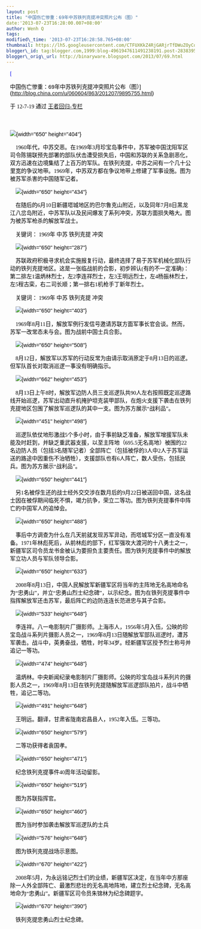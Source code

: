 ```yaml
--- 
layout: post 
title: "中国伤亡惨重：69年中苏铁列克提冲突照片公布（图）" 
date:'2013-07-23T16:28:00.007+08:00' 
author: Wenh Q
tags:
modified\_time: '2013-07-23T16:28:58.765+08:00' 
thumbnail: https://lh5.googleusercontent.com/CTFUXKkZ4RjGARjrTfDWuZOyCqsfhSq\_IBPOkS-QbCQUtW1S-62ff0qBqnJIbxczaON-xch9-uiiRpQuKaz9PKDr3XcViqy9PM7D-v3q2LoiGQyAd9E=s72-c
blogger\_id: tag:blogger.com,1999:blog-4961947611491238191.post-2838395145905469767
blogger\_orig\_url: http://binaryware.blogspot.com/2013/07/69.html
---
```

<div
style="color: black; direction: ltr; font-family: &quot;Arial&quot;; font-size: 11pt; margin-bottom: 0; margin-left: 7.5pt; margin-right: 7.5pt; margin-top: 0; padding: 0;">

<span
style="color: #0000ee; font-family: &quot;Verdana&quot;; text-decoration: underline;">[

中国伤亡惨重：69年中苏铁列克提冲突照片公布（图）](http://blog.china.com/u/060604/863/201207/9895755.html)</span>

</div>

<div
style="color: black; direction: ltr; font-family: &quot;Arial&quot;; font-size: 11pt; margin-bottom: 0; margin-left: 7.5pt; margin-right: 7.5pt; margin-top: 0; padding-bottom: 8pt; padding-left: 0; padding-right: 0; padding-top: 0;">

<span style="font-family: &quot;Verdana&quot;;">于 12-7-19 通过
</span><span
style="color: #0000ee; font-family: &quot;Verdana&quot;; text-decoration: underline;">[王者回归-专栏](http://blog.china.com/u/060604/863/)</span>

</div>

<div
style="color: black; direction: ltr; font-family: &quot;Arial&quot;; font-size: 11pt; height: 11pt; margin-bottom: 0; margin-left: 7.5pt; margin-right: 7.5pt; margin-top: 0; padding: 0;">




</div>

<div
style="color: black; direction: ltr; font-family: &quot;Arial&quot;; font-size: 11pt; margin-bottom: 0; margin-left: 7.5pt; margin-right: 7.5pt; margin-top: 0; padding: 0;">

![](https://lh5.googleusercontent.com/CTFUXKkZ4RjGARjrTfDWuZOyCqsfhSq_IBPOkS-QbCQUtW1S-62ff0qBqnJIbxczaON-xch9-uiiRpQuKaz9PKDr3XcViqy9PM7D-v3q2LoiGQyAd9E){width="650"
height="404"}

</div>

<div
style="color: black; direction: ltr; font-family: &quot;Arial&quot;; font-size: 11pt; margin-bottom: 0; margin-left: 7.5pt; margin-right: 7.5pt; margin-top: 0; padding: 0;">

<span
style="font-family: &quot;Verdana&quot;;">    1960年代，中苏交恶。在1969年3月珍宝岛事件中，苏军被中国沈阳军区司令陈锡联预先部署的部队伏击遭受损失后，中国和苏联的关系急剧恶化，双方迅速在边境集结了上百万的军队。在铁列克提，中苏之间有一个几十公里宽的争议地带。1969年，中苏双方都在争议地带上修建了军事设施。图为被苏军杀害的中国随军记者。</span>

</div>

<div
style="color: black; direction: ltr; font-family: &quot;Arial&quot;; font-size: 11pt; margin-bottom: 0; margin-left: 7.5pt; margin-right: 7.5pt; margin-top: 0; padding: 0;">

<span
style="font-family: &quot;Verdana&quot;;">    </span>![](https://lh5.googleusercontent.com/khJjdNuBdSlVp0hlW2LLTItLCLflSuF42n5jk0Ez5-8EIkBS4jOIN6Qg6osWIUoZRQdM3dl3vhnOBrjBFPmRTBmYYdkO1OCDHXpku_FCI9UVvhRwSiE){width="650"
height="434"}

</div>

<div
style="color: black; direction: ltr; font-family: &quot;Arial&quot;; font-size: 11pt; margin-bottom: 0; margin-left: 7.5pt; margin-right: 7.5pt; margin-top: 0; padding: 0;">

<span
style="font-family: &quot;Verdana&quot;;">    在随后的6月10日新疆塔城地区的巴尔鲁克山附近，以及同年7月8日黑龙江八岔岛附近，中苏军队以及民间爆发了系列冲突，苏联方面损失略大。图为被苏军枪杀的解放军战士。</span>

</div>

<div
style="color: black; direction: ltr; font-family: &quot;Arial&quot;; font-size: 11pt; margin-bottom: 0; margin-left: 7.5pt; margin-right: 7.5pt; margin-top: 0; padding: 0;">

<span style="font-family: &quot;Verdana&quot;;">    关键词： 1969年 中苏
铁列克提 冲突</span>

</div>

<div
style="color: black; direction: ltr; font-family: &quot;Arial&quot;; font-size: 11pt; margin-bottom: 0; margin-left: 7.5pt; margin-right: 7.5pt; margin-top: 0; padding: 0;">

<span
style="font-family: &quot;Verdana&quot;;">    </span>![](https://lh5.googleusercontent.com/yuO18QVIqCGQzJpffBhQIswQz3pl6vMx1gp192jDVBeImanFXN0GbVINK6A6qpCYOmc1RIpMRWkZ2QaKBaZIVuF-FG4ee576HbsplDrvXaqehcMUcd8){width="650"
height="287"}

</div>

<div
style="color: black; direction: ltr; font-family: &quot;Arial&quot;; font-size: 11pt; margin-bottom: 0; margin-left: 7.5pt; margin-right: 7.5pt; margin-top: 0; padding: 0;">

<span
style="font-family: &quot;Verdana&quot;;">    苏联政府积极寻求机会实施报复行动，最终选择了易于苏军机械化部队行动的铁列克提地区。这是一张临战前的合影，初步辨认(有的不一定准确)：第二排左1温炳林烈士，左2李连祥烈士，左3王明远烈士，左4杨振林烈士，左5程古栾，右二司长顺；第一排右1机枪手丁新年烈士。</span>

</div>

<div
style="color: black; direction: ltr; font-family: &quot;Arial&quot;; font-size: 11pt; margin-bottom: 0; margin-left: 7.5pt; margin-right: 7.5pt; margin-top: 0; padding: 0;">

<span style="font-family: &quot;Verdana&quot;;">    关键词： 1969年 中苏
铁列克提 冲突</span>

</div>

<div
style="color: black; direction: ltr; font-family: &quot;Arial&quot;; font-size: 11pt; margin-bottom: 0; margin-left: 7.5pt; margin-right: 7.5pt; margin-top: 0; padding: 0;">

<span
style="font-family: &quot;Verdana&quot;;">    </span>![](https://lh3.googleusercontent.com/7uoVPoQCN2JfLRuy5xf9_V-3CFtpLMhx2MGaBk03yabk1chy8jL2Eo_7lIISY_W9VKlDEfZADdwAB-9DO3zmNlwWoKWhMfbzF5G-w1ehP7hr671tAcA){width="650"
height="403"}

</div>

<div
style="color: black; direction: ltr; font-family: &quot;Arial&quot;; font-size: 11pt; margin-bottom: 0; margin-left: 7.5pt; margin-right: 7.5pt; margin-top: 0; padding: 0;">

<span
style="font-family: &quot;Verdana&quot;;">    1969年8月11日，解放军例行发信号邀请苏联方面军事长官会谈。然而，苏军一改常态未与会。图为战前中国士兵合影。</span>

</div>

<div
style="color: black; direction: ltr; font-family: &quot;Arial&quot;; font-size: 11pt; margin-bottom: 0; margin-left: 7.5pt; margin-right: 7.5pt; margin-top: 0; padding: 0;">

<span
style="font-family: &quot;Verdana&quot;;">    </span>![](https://lh3.googleusercontent.com/AglPh8i2IlVGqLrNU0Xz1iXFwa6xRlC54mmvCWbDjLzXDeKNp5Vq-SXEGVDAEoVXop6g2VWUAzqDGJZ6h-o29SmbejzREtmHSFieqOkS-LaYKQOL4SM){width="650"
height="508"}

</div>

<div
style="color: black; direction: ltr; font-family: &quot;Arial&quot;; font-size: 11pt; margin-bottom: 0; margin-left: 7.5pt; margin-right: 7.5pt; margin-top: 0; padding: 0;">

<span
style="font-family: &quot;Verdana&quot;;">    8月12日，解放军以苏军的行动反常为由请示取消原定于8月13日的巡逻。但军队首长对取消巡逻一事没有明确指示。</span>

</div>

<div
style="color: black; direction: ltr; font-family: &quot;Arial&quot;; font-size: 11pt; margin-bottom: 0; margin-left: 7.5pt; margin-right: 7.5pt; margin-top: 0; padding: 0;">

<span
style="font-family: &quot;Verdana&quot;;">    </span>![](https://lh6.googleusercontent.com/WxXyxzuZ7JHNV590h_3FIs5rjEcFjbNCkFnYGPctS6zKmLqjysmuyjMI5xvPPYoD3RloochD1xkkcHyH1NKNzeNgUk65pYQbp7SJN_Ig5CMoM2WBl2Q){width="662"
height="453"}

</div>

<div
style="color: black; direction: ltr; font-family: &quot;Arial&quot;; font-size: 11pt; margin-bottom: 0; margin-left: 7.5pt; margin-right: 7.5pt; margin-top: 0; padding: 0;">

<span
style="font-family: &quot;Verdana&quot;;">    8月13日上午8时，解放军边防人员三支巡逻队共90人左右按照既定巡逻路线开始巡逻，苏军出动直升机掩护坦克装甲部队，在炮火支援下袭击在铁列克提地区包围了解放军巡逻队的其中一支。图为苏方展示“战利品”。</span>

</div>

<div
style="color: black; direction: ltr; font-family: &quot;Arial&quot;; font-size: 11pt; margin-bottom: 0; margin-left: 7.5pt; margin-right: 7.5pt; margin-top: 0; padding: 0;">

<span
style="font-family: &quot;Verdana&quot;;">    </span>![](https://lh5.googleusercontent.com/rza_gCfceZQyxNei4s21WphnggnN-h53-GPM3njKzE0kvpAzBvHZKxJs48plaKINpTupPWXTpoXtFEpbtmu6iZ7sT2ZZ-yvSOvdOZPxZCQrOl2U7ARY){width="451"
height="498"}

</div>

<div
style="color: black; direction: ltr; font-family: &quot;Arial&quot;; font-size: 11pt; margin-bottom: 0; margin-left: 7.5pt; margin-right: 7.5pt; margin-top: 0; padding: 0;">

<span
style="font-family: &quot;Verdana&quot;;">    巡逻队依仗地形激战5个多小时，由于事前缺乏准备，解放军增援军队未能及时赶到，并缺乏重武器支援，以至主阵地（695.5无名高地）被围的22名边防人员（包括3名随军记者）全部阵亡（包括被俘的3人中2人于苏军运送的路途中因重伤不治牺牲），支援部队也有6人阵亡，数人受伤，包括民兵。图为苏方展示“战利品”。</span>

</div>

<div
style="color: black; direction: ltr; font-family: &quot;Arial&quot;; font-size: 11pt; margin-bottom: 0; margin-left: 7.5pt; margin-right: 7.5pt; margin-top: 0; padding: 0;">

<span
style="font-family: &quot;Verdana&quot;;">    </span>![](https://lh3.googleusercontent.com/qe_sUeX3UYWiPaU_V-vr-xn3VbsExgf0vLPicPSkmNYltcOkDvL08QI6c-uIWsGfOxD4aYT8juoEMdUOOVe6ajnt3ye2RO3KbWaDu7CFPed4wyrnp_s){width="650"
height="441"}

</div>

<div
style="color: black; direction: ltr; font-family: &quot;Arial&quot;; font-size: 11pt; margin-bottom: 0; margin-left: 7.5pt; margin-right: 7.5pt; margin-top: 0; padding: 0;">

<span
style="font-family: &quot;Verdana&quot;;">    另1名被俘生还的战士经外交交涉在数月后的9月22日被送回中国，这名战士因在被俘期间临死不惧，竭力抗争，荣立二等功。图为铁列克提事件中阵亡的中国军人的追悼会。</span>

</div>

<div
style="color: black; direction: ltr; font-family: &quot;Arial&quot;; font-size: 11pt; margin-bottom: 0; margin-left: 7.5pt; margin-right: 7.5pt; margin-top: 0; padding: 0;">

<span
style="font-family: &quot;Verdana&quot;;">    </span>![](https://lh5.googleusercontent.com/qts4i9Eoueee5wPYV6nGYW3PN1a138sPde62zsy5CDtdN8dwxen98M7b3HASZ1EqScME_UxDA6Vq24FaPEHIScv8cLtzLbQxvCgKxD-oKAkMGcE1V08){width="650"
height="488"}

</div>

<div
style="color: black; direction: ltr; font-family: &quot;Arial&quot;; font-size: 11pt; margin-bottom: 0; margin-left: 7.5pt; margin-right: 7.5pt; margin-top: 0; padding: 0;">

<span
style="font-family: &quot;Verdana&quot;;">    事后中方调查为什么在几天前就发现苏军异动，而塔城军分区一直没有准备。1971年林彪死后，从前林彪的部下，红军强攻大渡河的十八勇士之一，新疆军区司令员龙书金被认为要担负主要责任。图为铁列克提事件中的解放军立功人员与军队领导合影。</span>

</div>

<div
style="color: black; direction: ltr; font-family: &quot;Arial&quot;; font-size: 11pt; margin-bottom: 0; margin-left: 7.5pt; margin-right: 7.5pt; margin-top: 0; padding: 0;">

<span
style="font-family: &quot;Verdana&quot;;">    </span>![](https://lh6.googleusercontent.com/_RTjTUwsAH9VFrsJcj8STgYVG2atf4q9_9KJBL66j_ncaWlU3W0aUlk2DI8XCEK7yJnUcbInhBFpsDgHbEX9MlWG-btTm91BLTQMytRv6QOmf7JA1H8){width="650"
height="633"}

</div>

<div
style="color: black; direction: ltr; font-family: &quot;Arial&quot;; font-size: 11pt; margin-bottom: 0; margin-left: 7.5pt; margin-right: 7.5pt; margin-top: 0; padding: 0;">

<span
style="font-family: &quot;Verdana&quot;;">    2008年8月13日，中国人民解放军新疆军区将当年的主阵地无名高地命名为“忠勇山”，并立“忠勇山烈士纪念碑”，以示纪念。图为在铁列克提事件中指挥解放军还击苏军，最后阵亡的边防连连长范进忠与其子合影。</span>

</div>

<div
style="color: black; direction: ltr; font-family: &quot;Arial&quot;; font-size: 11pt; margin-bottom: 0; margin-left: 7.5pt; margin-right: 7.5pt; margin-top: 0; padding: 0;">

<span
style="font-family: &quot;Verdana&quot;;">    </span>![](https://lh5.googleusercontent.com/t_mvmBti4xxCG4jP1eJ2ZhPEvOFNyL4ycOnBU-erFTAPJudcF5V3XyfSl9YcOUMN8nV9CyNfqpbmLfWaTdoZCTkPmYyQSdq7VsJZvemJ0_dJyRH_I8U){width="533"
height="648"}

</div>

<div
style="color: black; direction: ltr; font-family: &quot;Arial&quot;; font-size: 11pt; margin-bottom: 0; margin-left: 7.5pt; margin-right: 7.5pt; margin-top: 0; padding: 0;">

<span
style="font-family: &quot;Verdana&quot;;">    李连祥。八一电影制片厂摄影师。上海市人，1956年5月入伍，公映的珍宝岛战斗系列片摄影人员之一，1969年8月13日随解放军部队巡逻时，遭苏军袭击。战斗中，英勇奋战，牺牲，时年34岁。经新疆军区授予烈士称号并追记一等功。</span>

</div>

<div
style="color: black; direction: ltr; font-family: &quot;Arial&quot;; font-size: 11pt; margin-bottom: 0; margin-left: 7.5pt; margin-right: 7.5pt; margin-top: 0; padding: 0;">

<span
style="font-family: &quot;Verdana&quot;;">    </span>![](https://lh4.googleusercontent.com/gnfSlMTKtMDLfjcbwwLr-VetNic1D6BpDDxvX5DKNS9wPQmU2uiFRfD2WwEjV5CneMz-hZuBvdOrhYdxUS6bb8Sm3Sh3gYSpUv24QHuvn2Ydb9RfuNc){width="474"
height="648"}

</div>

<div
style="color: black; direction: ltr; font-family: &quot;Arial&quot;; font-size: 11pt; margin-bottom: 0; margin-left: 7.5pt; margin-right: 7.5pt; margin-top: 0; padding: 0;">

<span
style="font-family: &quot;Verdana&quot;;">    温炳林。中央新闻纪录电影制片厂摄影师。公映的珍宝岛战斗系列片的摄影人员之一，1969年8月13日在铁列克提随解放军巡逻部队拍片，战斗中牺牲，追记二等功。</span>

</div>

<div
style="color: black; direction: ltr; font-family: &quot;Arial&quot;; font-size: 11pt; margin-bottom: 0; margin-left: 7.5pt; margin-right: 7.5pt; margin-top: 0; padding: 0;">

<span
style="font-family: &quot;Verdana&quot;;">    </span>![](https://lh6.googleusercontent.com/I5jTJmNZDatR234vdBzCokfMVWQGw6UrgaHxMwWB5swMLlTN2my1KVppFTW3uj5iqknhSL6RoeeiIMiPYrQ9id2KxCnwt2hWMNPfhhlGt3OASCMR38Q){width="491"
height="648"}

</div>

<div
style="color: black; direction: ltr; font-family: &quot;Arial&quot;; font-size: 11pt; margin-bottom: 0; margin-left: 7.5pt; margin-right: 7.5pt; margin-top: 0; padding: 0;">

<span
style="font-family: &quot;Verdana&quot;;">    王明远。翻译，甘肃省陇南宕昌县人，1952年入伍。三等功。</span>

</div>

<div
style="color: black; direction: ltr; font-family: &quot;Arial&quot;; font-size: 11pt; margin-bottom: 0; margin-left: 7.5pt; margin-right: 7.5pt; margin-top: 0; padding: 0;">

<span
style="font-family: &quot;Verdana&quot;;">    </span>![](https://lh3.googleusercontent.com/SrC-xkdWkPEOI85CAcUfQdWe3wO1sn7Z7FSnjMzQZVEVnn4zH82ltX1ZEViPInPxP49Tf3KqFynhccGGll2q0Dl9kKS_HtccB3JHr42OzIj6jIhpUxI){width="650"
height="579"}

</div>

<div
style="color: black; direction: ltr; font-family: &quot;Arial&quot;; font-size: 11pt; margin-bottom: 0; margin-left: 7.5pt; margin-right: 7.5pt; margin-top: 0; padding: 0;">

<span
style="font-family: &quot;Verdana&quot;;">    二等功获得者袁国孝。</span>

</div>

<div
style="color: black; direction: ltr; font-family: &quot;Arial&quot;; font-size: 11pt; margin-bottom: 0; margin-left: 7.5pt; margin-right: 7.5pt; margin-top: 0; padding: 0;">

<span
style="font-family: &quot;Verdana&quot;;">    </span>![](https://lh6.googleusercontent.com/0n-5HSeb3E-x5c7GBk1y_slulsRoLmD9gAd_cb8itxHdkD0igntcm9foy85ze2T72Kz6t2Ql1QkgF8KE_d5utopLF6zowuaIx_ipALLzH175rUWwfRU){width="650"
height="471"}

</div>

<div
style="color: black; direction: ltr; font-family: &quot;Arial&quot;; font-size: 11pt; margin-bottom: 0; margin-left: 7.5pt; margin-right: 7.5pt; margin-top: 0; padding: 0;">

<span
style="font-family: &quot;Verdana&quot;;">    纪念铁列克提事件40周年活动留影。</span>

</div>

<div
style="color: black; direction: ltr; font-family: &quot;Arial&quot;; font-size: 11pt; margin-bottom: 0; margin-left: 7.5pt; margin-right: 7.5pt; margin-top: 0; padding: 0;">

<span
style="font-family: &quot;Verdana&quot;;">    </span>![](https://lh6.googleusercontent.com/xagJijFfl_QyXEWzlQpu8yVrdiwgYpbQ0bzCn_lsd3LZRqP2xrRD_28PmffkvObsGh6nSf81NRmyE2ydEi4lGyCTvLS6RAiTuVatVhKdnaSwMbxK-3E){width="650"
height="519"}

</div>

<div
style="color: black; direction: ltr; font-family: &quot;Arial&quot;; font-size: 11pt; margin-bottom: 0; margin-left: 7.5pt; margin-right: 7.5pt; margin-top: 0; padding: 0;">

<span
style="font-family: &quot;Verdana&quot;;">    图为苏联指挥官。</span>

</div>

<div
style="color: black; direction: ltr; font-family: &quot;Arial&quot;; font-size: 11pt; margin-bottom: 0; margin-left: 7.5pt; margin-right: 7.5pt; margin-top: 0; padding: 0;">

<span
style="font-family: &quot;Verdana&quot;;">    </span>![](https://lh5.googleusercontent.com/ccW-jsPKUmzR9z7SHmIreEANP26pDUuO_W_j6WeW9JWR34EVPduaHiyU-GJrRe9YOEfgdcv3QTpTm4dwlhhkMl42YXsdKHx_JrLI6B1uX_MlsIUwKaU){width="650"
height="460"}

</div>

<div
style="color: black; direction: ltr; font-family: &quot;Arial&quot;; font-size: 11pt; margin-bottom: 0; margin-left: 7.5pt; margin-right: 7.5pt; margin-top: 0; padding: 0;">

<span
style="font-family: &quot;Verdana&quot;;">    图为当时参加袭击解放军巡逻队的士兵</span>

</div>

<div
style="color: black; direction: ltr; font-family: &quot;Arial&quot;; font-size: 11pt; margin-bottom: 0; margin-left: 7.5pt; margin-right: 7.5pt; margin-top: 0; padding: 0;">

<span
style="font-family: &quot;Verdana&quot;;">    </span>![](https://lh3.googleusercontent.com/dlY85pdmcQKtZQUd5kvYx74K6FF5iDEbq3ZVNLAzUfZunJUoJIeldOQRwLCh6a3Ii0-2fZZbD4pZdSiBLnq8sjB3LJtcaZITM5sIFarbSUItYAKUh7c){width="576"
height="648"}

</div>

<div
style="color: black; direction: ltr; font-family: &quot;Arial&quot;; font-size: 11pt; margin-bottom: 0; margin-left: 7.5pt; margin-right: 7.5pt; margin-top: 0; padding: 0;">

<span
style="font-family: &quot;Verdana&quot;;">    图为铁列克提战场示意图。</span>

</div>

<div
style="color: black; direction: ltr; font-family: &quot;Arial&quot;; font-size: 11pt; margin-bottom: 0; margin-left: 7.5pt; margin-right: 7.5pt; margin-top: 0; padding: 0;">

<span
style="font-family: &quot;Verdana&quot;;">    </span>![](https://lh5.googleusercontent.com/uWz9OZmZ6hoBD0pKLUUwRraCjCabK8peYWkWFdcXNaeSh3p2MrdvHefdAdo0WgVVMDrfRRUgQag39FPIWX8mDKoEBp6IsoEygEUBRP9b8Sv-UC5lO6g){width="670"
height="422"}

</div>

<div
style="color: black; direction: ltr; font-family: &quot;Arial&quot;; font-size: 11pt; margin-bottom: 0; margin-left: 7.5pt; margin-right: 7.5pt; margin-top: 0; padding: 0;">

<span
style="font-family: &quot;Verdana&quot;;">    2008年5月，为永远铭记烈士们的业绩，新疆军区决定，在当年中方那座除一人外全部阵亡、最激烈悲壮的无名高地阵地，建立烈士纪念碑，无名高地命为“忠勇山”。新疆军区司令员朱锦林为纪念碑题字。</span>

</div>

<div
style="color: black; direction: ltr; font-family: &quot;Arial&quot;; font-size: 11pt; margin-bottom: 0; margin-left: 7.5pt; margin-right: 7.5pt; margin-top: 0; padding: 0;">

<span
style="font-family: &quot;Verdana&quot;;">    </span>![](https://lh5.googleusercontent.com/ZDmoBItdO8ssngvr7idQ1jkS7OmZZ6w5oeDG3pFunaW0EXyWFIM5v1UODSKcboEHC_Lzx8dudETmzRLI6DATVAUD_4Mp1bC6_SS-8kYPWp5_Rt3CLjc){width="670"
height="390"}

</div>

<div
style="color: black; direction: ltr; font-family: &quot;Arial&quot;; font-size: 11pt; margin-bottom: 0; margin-left: 7.5pt; margin-right: 7.5pt; margin-top: 0; padding: 0;">

<span
style="font-family: &quot;Verdana&quot;;">    铁列克提忠勇山烈士纪念碑。</span>

</div>
